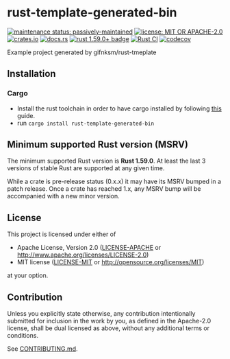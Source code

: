 # rust-template-generated-bin

[![maintenance status: passively-maintained](https://img.shields.io/badge/maintenance-passively--maintained-yellowgreen.svg)](https://doc.rust-lang.org/cargo/reference/manifest.html#the-badges-section)
[![license: MIT OR APACHE-2.0](https://img.shields.io/crates/l/rust-template-generated-bin.svg)](#license)
[![crates.io](https://img.shields.io/crates/v/rust-template-generated-bin.svg)](https://crates.io/crates/rust-template-generated-bin)
[![docs.rs](https://docs.rs/rust-template-generated-bin/badge.svg)](https://docs.rs/rust-template-generated-bin/)
[![rust 1.59.0+ badge](https://img.shields.io/badge/rust-1.59.0+-93450a.svg)](https://doc.rust-lang.org/cargo/reference/manifest.html#the-rust-version-field)
[![Rust CI](https://github.com/gifnksm/rust-template-generated-bin/actions/workflows/ci.yml/badge.svg)](https://github.com/gifnksm/rust-template-generated-bin/actions/workflows/ci.yml)
[![codecov](https://codecov.io/gh/gifnksm/rust-template-generated-bin/graph/badge.svg)](https://codecov.io/gh/gifnksm/rust-template-generated-bin)

Example project generated by gifnksm/rust-tmeplate

## Installation

### Cargo

* Install the rust toolchain in order to have cargo installed by following
  [this](https://www.rust-lang.org/tools/install) guide.
* run `cargo install rust-template-generated-bin`

## Minimum supported Rust version (MSRV)

The minimum supported Rust version is **Rust 1.59.0**.
At least the last 3 versions of stable Rust are supported at any given time.

While a crate is pre-release status (0.x.x) it may have its MSRV bumped in a patch release.
Once a crate has reached 1.x, any MSRV bump will be accompanied with a new minor version.

## License

This project is licensed under either of

* Apache License, Version 2.0
   ([LICENSE-APACHE](LICENSE-APACHE) or <http://www.apache.org/licenses/LICENSE-2.0>)
* MIT license
   ([LICENSE-MIT](LICENSE-MIT) or <http://opensource.org/licenses/MIT>)

at your option.

## Contribution

Unless you explicitly state otherwise, any contribution intentionally submitted
for inclusion in the work by you, as defined in the Apache-2.0 license, shall be
dual licensed as above, without any additional terms or conditions.

See [CONTRIBUTING.md](CONTRIBUTING.md).
